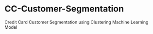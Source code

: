 # CC-Customer-Segmentation
Credit Card Customer Segmentation using Clustering Machine Learning Model
